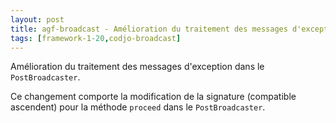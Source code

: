 ```yaml
---
layout: post
title: agf-broadcast - Amélioration du traitement des messages d'exception
tags: [framework-1-20,codjo-broadcast]
---
```

Amélioration du traitement des messages d'exception dans le ```PostBroadcaster```.

Ce changement comporte la modification de la signature (compatible ascendent) pour la méthode ```proceed``` dans le ```PostBroadcaster```.